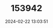 ---
title: "153942"
category: "Orconectes harrisonii"
draft: false
date: 2024-02-22 13:03:51
languages:
  English: ["Belted Crayfish"]
---